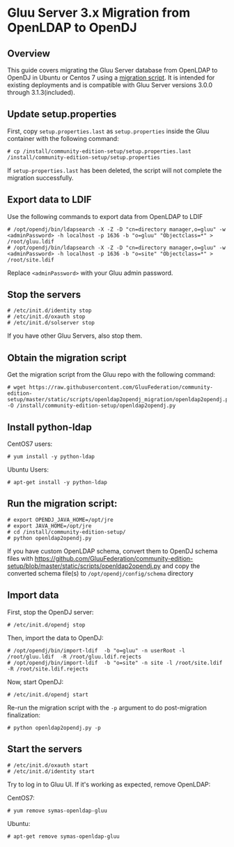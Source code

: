 # Gluu Server 3.x Migration from OpenLDAP to OpenDJ

## Overview

This guide covers migrating the Gluu Server database from OpenLDAP to OpenDJ in Ubuntu or Centos 7 using a [migration script](https://raw.githubusercontent.com/GluuFederation/community-edition-setup/master/static/scripts/openldap2opendj_migration/openldap2opendj.py). It is intended for existing deployments and is compatible with Gluu Server versions 3.0.0 through 3.1.3(included).

## Update setup.properties

First, copy `setup.properties.last` as `setup.properties` inside the Gluu container with the following command:

```
# cp /install/community-edition-setup/setup.properties.last /install/community-edition-setup/setup.properties
```

If `setup-properties.last` has been deleted, the script will not complete the migration successfully.

## Export data to LDIF

Use the following commands to export data from OpenLDAP to LDIF

``` 
# /opt/opendj/bin/ldapsearch -X -Z -D "cn=directory manager,o=gluu" -w <adminPassword> -h localhost -p 1636 -b "o=gluu" "Objectclass=*" > /root/gluu.ldif
# /opt/opendj/bin/ldapsearch -X -Z -D "cn=directory manager,o=gluu" -w <adminPassword> -h localhost -p 1636 -b "o=site" "Objectclass=*" > /root/site.ldif
```

Replace `<adminPassword>` with your Gluu admin password.

## Stop the servers

```
# /etc/init.d/identity stop
# /etc/init.d/oxauth stop
# /etc/init.d/solserver stop
```

If you have other Gluu Servers, also stop them.

## Obtain the migration script

Get the migration script from the Gluu repo with the following command:

```
# wget https://raw.githubusercontent.com/GluuFederation/community-edition-setup/master/static/scripts/openldap2opendj_migration/openldap2opendj.py -O /install/community-edition-setup/openldap2opendj.py

```

## Install python-ldap

CentOS7 users:

```
# yum install -y python-ldap
```

Ubuntu Users:

```
# apt-get install -y python-ldap
```

## Run the migration script:

```
# export OPENDJ_JAVA_HOME=/opt/jre
# export JAVA_HOME=/opt/jre
# cd /install/community-edition-setup/
# python openldap2opendj.py
```

If you have custom OpenLDAP schema, convert them to OpenDJ schema files with 
https://github.com/GluuFederation/community-edition-setup/blob/master/static/scripts/openldap2opendj.py
and copy the converted schema file(s) to `/opt/opendj/config/schema` directory

## Import data

First, stop the OpenDJ server:

```
# /etc/init.d/opendj stop
```

Then, import the data to OpenDJ:

```
# /opt/opendj/bin/import-ldif  -b "o=gluu" -n userRoot -l /root/gluu.ldif  -R /root/gluu.ldif.rejects
# /opt/opendj/bin/import-ldif  -b "o=site" -n site -l /root/site.ldif  -R /root/site.ldif.rejects
```

Now, start OpenDJ:

```
# /etc/init.d/opendj start
```

Re-run the migration script with the `-p` argument to do post-migration finalization:

```
# python openldap2opendj.py -p
```

## Start the servers

```
# /etc/init.d/oxauth start
# /etc/init.d/identity start
```

Try to log in to Gluu UI. If it's working as expected, remove OpenLDAP:

CentOS7:

```
# yum remove symas-openldap-gluu
```

Ubuntu:

```
# apt-get remove symas-openldap-gluu
```
